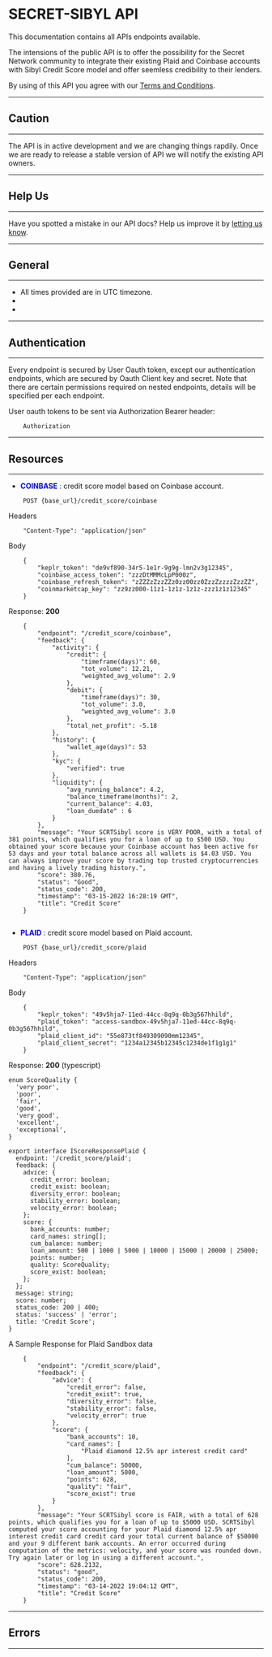 # SECRET-SIBYL API

This documentation contains all APIs endpoints available.

The intensions of the public API is to offer the possibility for the Secret Network community to integrate their existing Plaid and Coinbase accounts with Sibyl Credit Score model and offer seemless credibility to their lenders.

By using of this API you agree with our [Terms and Conditions](https://).

---
## **Caution**
---
The API is in active development and we are changing things rapdily. Once we are ready to release a stable version of API we will notify the existing API owners.

---
## **Help Us**
---
Have you spotted a mistake in our API docs? Help us improve it by [letting us know](https://).

---
## **General**
---

+ All times provided are in UTC timezone.
+ 
+ 

---
## **Authentication**
---

Every endpoint is secured by User Oauth token, except our authentication endpoints, which are secured by Oauth Client key and secret. Note that there are certain permissions required on nested endpoints, details will be specified per each endpoint.

User oauth tokens to be sent via Authorization Bearer header:

```
    Authorization
```

---
## **Resources**
---

+ <span style="color:blue">**COINBASE**</span> : credit score model based on Coinbase account.

```
    POST {base_url}/credit_score/coinbase
```

Headers
```
    "Content-Type": "application/json"
```

Body
```
    {
        "keplr_token": "de9vf890-34r5-1e1r-9g9g-lmn2v3g12345",
        "coinbase_access_token": "zzzDtMMMcLpP000z",
        "coinbase_refresh_token": "zZZZzZzzZZz0zz00zz0ZzzZzzzzZzzZZ",
        "coinmarketcap_key": "zz9zz000-11z1-1z1z-1z1z-zzz1z1z12345"
    }
```

Response: **200**
```
    {
        "endpoint": "/credit_score/coinbase",
        "feedback": {
            "activity": {
                "credit": {
                    "timeframe(days)": 60,
                    "tot_volume": 12.21,
                    "weighted_avg_volume": 2.9
                },
                "debit": {
                    "timeframe(days)": 30,
                    "tot_volume": 3.0,
                    "weighted_avg_volume": 3.0
                },
                "total_net_profit": -5.18
            },
            "history": {
                "wallet_age(days)": 53
            },
            "kyc": {
                "verified": true
            },
            "liquidity": {
                "avg_running_balance": 4.2,
                "balance_timeframe(months)": 2,
                "current_balance": 4.03,
                "loan_duedate" : 6
            }
        },
        "message": "Your SCRTSibyl score is VERY POOR, with a total of 381 points, which qualifies you for a loan of up to $500 USD. You obtained your score because your Coinbase account has been active for 53 days and your total balance across all wallets is $4.03 USD. You can always improve your score by trading top trusted cryptocurrencies and having a lively trading history.",
        "score": 380.76,
        "status": "Good",
        "status_code": 200,
        "timestamp": "03-15-2022 16:28:19 GMT",
        "title": "Credit Score"
    }
                
```

+ <span style="color:blue">**PLAID**</span> : credit score model based on Plaid account.

```
    POST {base_url}/credit_score/plaid
```

Headers
```
    "Content-Type": "application/json"
```

Body
```
    {
        "keplr_token": "49v5hja7-11ed-44cc-8q9q-0b3g567hhild",
        "plaid_token": "access-sandbox-49v5hja7-11ed-44cc-8q9q-0b3g567hhild",
        "plaid_client_id": "55e873tf849309090mm12345",
        "plaid_client_secret": "1234a12345b12345c1234de1f1g1g1"
    }
```
Response: **200** (typescript)
```
enum ScoreQuality {
  'very poor',
  'poor',
  'fair',
  'good',
  'very good',
  'excellent',
  'exceptional',
}

export interface IScoreResponsePlaid {
  endpoint: '/credit_score/plaid';
  feedback: {
    advice: {
      credit_error: boolean;
      credit_exist: boolean;
      diversity_error: boolean;
      stability_error: boolean;
      velocity_error: boolean;
    };
    score: {
      bank_accounts: number;
      card_names: string[];
      cum_balance: number;
      loan_amount: 500 | 1000 | 5000 | 10000 | 15000 | 20000 | 25000;
      points: number;
      quality: ScoreQuality;
      score_exist: boolean;
    };
  };
  message: string;
  score: number;
  status_code: 200 | 400;
  status: 'success' | 'error';
  title: 'Credit Score';
}
```



A Sample Response for Plaid Sandbox data
```
    {
        "endpoint": "/credit_score/plaid",
        "feedback": {
            "advice": {
                "credit_error": false,
                "credit_exist": true,
                "diversity_error": false,
                "stability_error": false,
                "velocity_error": true
            },
            "score": {
                "bank_accounts": 10,
                "card_names": [
                    "Plaid diamond 12.5% apr interest credit card"
                ],
                "cum_balance": 50000,
                "loan_amount": 5000,
                "points": 628,
                "quality": "fair",
                "score_exist": true
            }
        },
        "message": "Your SCRTSibyl score is FAIR, with a total of 628 points, which qualifies you for a loan of up to $5000 USD. SCRTSibyl computed your score accounting for your Plaid diamond 12.5% apr interest credit card credit card your total current balance of $50000 and your 9 different bank accounts. An error occurred during computation of the metrics: velocity, and your score was rounded down. Try again later or log in using a different account.",
        "score": 628.2132,
        "status": "good",
        "status_code": 200,
        "timestamp": "03-14-2022 19:04:12 GMT",
        "title": "Credit Score"
    }
```

---
## **Errors**
---
